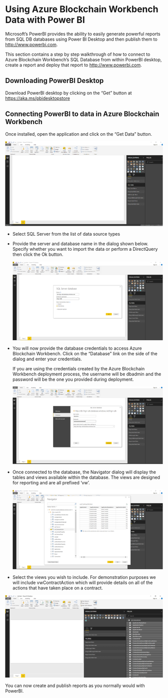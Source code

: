 Using Azure Blockchain Workbench Data with Power BI
===================================================

Microsoft’s PowerBI provides the ability to easily generate powerful reports
from SQL DB databases using Power BI Desktop and then publish them to
<http://www.powerbi.com>.

This section contains a step by step walkthrough of how to connect to Azure
Blockchain Workbench’s SQL Database from within PowerBI desktop, create a report
and deploy that report to <http://www.powerbi.com>.

Downloading PowerBI Desktop
---------------------------

Download PowerBI desktop by clicking on the “Get” button at
<https://aka.ms/pbidesktopstore>

Connecting PowerBI to data in Azure Blockchain Workbench
--------------------------------------------------------

Once installed, open the application and click on the “Get Data” button.

![](media/fb339d0e122afa2d125a1d52caa297cf.png)

-   Select SQL Server from the list of data source types

-   Provide the server and database name in the dialog shown below. Specify
    whether you want to import the data or perform a DirectQuery then click the
    Ok button.

    ![](media/2297aa08bcc4356a4e946567deb337f0.png)

-   You will now provide the database credentials to access Azure Blockchain
    Workbench. Click on the “Database” link on the side of the dialog and enter
    your credentials.

    If you are using the credentials created by the Azure Blockchain Workbench
    deployment process, the username will be dbadmin and the password will be
    the one you provided during deployment.

    ![](media/70d45b123a4858a05a5a4e3aa2147833.png)

-   Once connected to the database, the Navigator dialog will display the tables
    and views available within the database. The views are designed for
    reporting and are all prefixed ‘vw’.

    ![](media/334fc7167e9a17205faebbd57c2a1d8a.png)

-   Select the views you wish to include. For demonstration purposes we will
    include vwContractAction which will provide details on all of the actions
    that have taken place on a contract.

![](media/3cd76fcdf68bfd84a6004c2cf81a4444.png)

You can now create and publish reports as you normally would with PowerBI.
